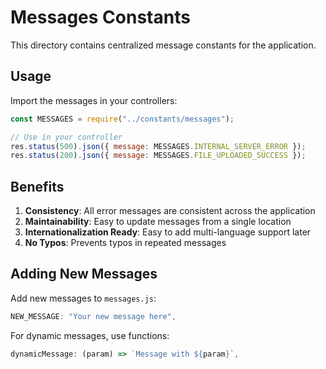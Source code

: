 # Messages Constants

This directory contains centralized message constants for the application.

## Usage

Import the messages in your controllers:

```javascript
const MESSAGES = require("../constants/messages");

// Use in your controller
res.status(500).json({ message: MESSAGES.INTERNAL_SERVER_ERROR });
res.status(200).json({ message: MESSAGES.FILE_UPLOADED_SUCCESS });
```

## Benefits

1. **Consistency**: All error messages are consistent across the application
2. **Maintainability**: Easy to update messages from a single location
3. **Internationalization Ready**: Easy to add multi-language support later
4. **No Typos**: Prevents typos in repeated messages

## Adding New Messages

Add new messages to `messages.js`:

```javascript
NEW_MESSAGE: "Your new message here",
```

For dynamic messages, use functions:

```javascript
dynamicMessage: (param) => `Message with ${param}`,
```
